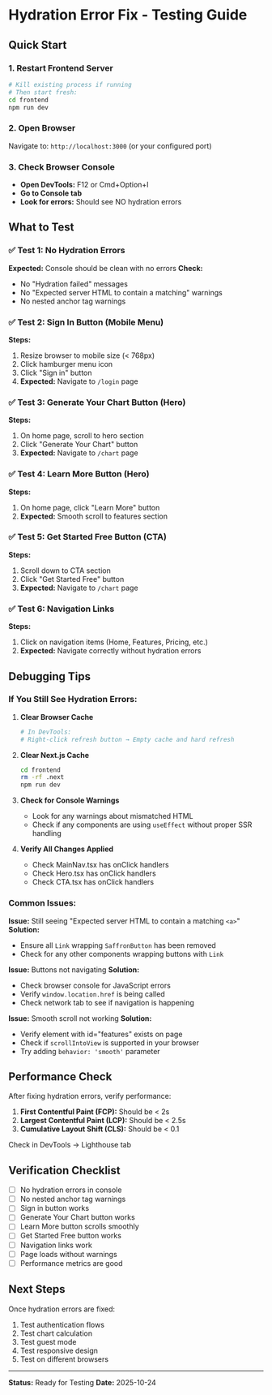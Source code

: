 # Hydration Error Fix - Testing Guide

## Quick Start

### 1. Restart Frontend Server
```bash
# Kill existing process if running
# Then start fresh:
cd frontend
npm run dev
```

### 2. Open Browser
Navigate to: `http://localhost:3000` (or your configured port)

### 3. Check Browser Console
- **Open DevTools:** F12 or Cmd+Option+I
- **Go to Console tab**
- **Look for errors:** Should see NO hydration errors

## What to Test

### ✅ Test 1: No Hydration Errors
**Expected:** Console should be clean with no errors
**Check:** 
- No "Hydration failed" messages
- No "Expected server HTML to contain a matching" warnings
- No nested anchor tag warnings

### ✅ Test 2: Sign In Button (Mobile Menu)
**Steps:**
1. Resize browser to mobile size (< 768px)
2. Click hamburger menu icon
3. Click "Sign in" button
4. **Expected:** Navigate to `/login` page

### ✅ Test 3: Generate Your Chart Button (Hero)
**Steps:**
1. On home page, scroll to hero section
2. Click "Generate Your Chart" button
3. **Expected:** Navigate to `/chart` page

### ✅ Test 4: Learn More Button (Hero)
**Steps:**
1. On home page, click "Learn More" button
2. **Expected:** Smooth scroll to features section

### ✅ Test 5: Get Started Free Button (CTA)
**Steps:**
1. Scroll down to CTA section
2. Click "Get Started Free" button
3. **Expected:** Navigate to `/chart` page

### ✅ Test 6: Navigation Links
**Steps:**
1. Click on navigation items (Home, Features, Pricing, etc.)
2. **Expected:** Navigate correctly without hydration errors

## Debugging Tips

### If You Still See Hydration Errors:

1. **Clear Browser Cache**
   ```bash
   # In DevTools:
   # Right-click refresh button → Empty cache and hard refresh
   ```

2. **Clear Next.js Cache**
   ```bash
   cd frontend
   rm -rf .next
   npm run dev
   ```

3. **Check for Console Warnings**
   - Look for any warnings about mismatched HTML
   - Check if any components are using `useEffect` without proper SSR handling

4. **Verify All Changes Applied**
   - Check MainNav.tsx has onClick handlers
   - Check Hero.tsx has onClick handlers
   - Check CTA.tsx has onClick handlers

### Common Issues:

**Issue:** Still seeing "Expected server HTML to contain a matching `<a>`"
**Solution:** 
- Ensure all `Link` wrapping `SaffronButton` has been removed
- Check for any other components wrapping buttons with `Link`

**Issue:** Buttons not navigating
**Solution:**
- Check browser console for JavaScript errors
- Verify `window.location.href` is being called
- Check network tab to see if navigation is happening

**Issue:** Smooth scroll not working
**Solution:**
- Verify element with id="features" exists on page
- Check if `scrollIntoView` is supported in your browser
- Try adding `behavior: 'smooth'` parameter

## Performance Check

After fixing hydration errors, verify performance:

1. **First Contentful Paint (FCP):** Should be < 2s
2. **Largest Contentful Paint (LCP):** Should be < 2.5s
3. **Cumulative Layout Shift (CLS):** Should be < 0.1

Check in DevTools → Lighthouse tab

## Verification Checklist

- [ ] No hydration errors in console
- [ ] No nested anchor tag warnings
- [ ] Sign in button works
- [ ] Generate Your Chart button works
- [ ] Learn More button scrolls smoothly
- [ ] Get Started Free button works
- [ ] Navigation links work
- [ ] Page loads without warnings
- [ ] Performance metrics are good

## Next Steps

Once hydration errors are fixed:
1. Test authentication flows
2. Test chart calculation
3. Test guest mode
4. Test responsive design
5. Test on different browsers

---

**Status:** Ready for Testing
**Date:** 2025-10-24

